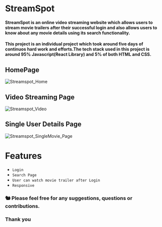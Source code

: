 # StreamSpot

<h4>StreamSpot is an online video streaming website which allows users to stream movie trailers after their successful login and also allows users to know about any movie details using its search functionality.</h4>

<h4>This project is an individual project which took around five days of continuos hard work and efforts.The tech stack used in this project is around 95% Javascript(React Library) and 5% of both HTML and CSS.</h4>

## HomePage
![Streamspot_Home](https://user-images.githubusercontent.com/110032728/221775546-8e275423-2c68-490c-b134-821623439733.png)

## Video Streaming Page
![Streamspot_Video](https://user-images.githubusercontent.com/110032728/221775598-165622f4-a268-4d1d-b057-975732c80c38.png)

## Single User Details Page
![Streamspot_SingleMovie_Page](https://user-images.githubusercontent.com/110032728/221775556-f3d52d96-7762-4c30-afbe-0f9ef317490a.png)

# Features
 - `Login`
 - `Search Page`
 - `User can watch movie trailer after Login`
 - `Responsive` 

### :chipmunk: Please feel free for any suggestions, questions or contributions. 
### Thank you 




